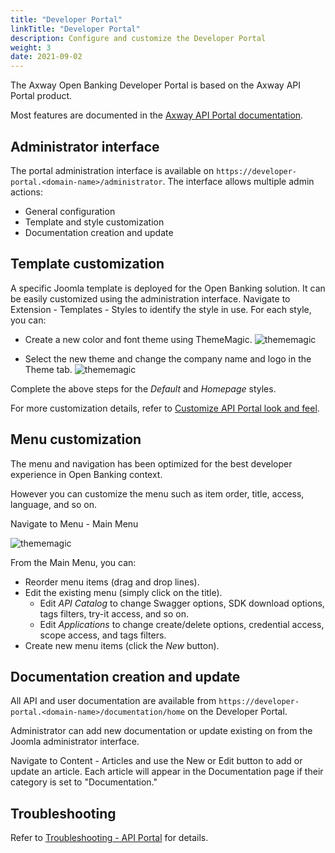 ```yaml
---
title: "Developer Portal"
linkTitle: "Developer Portal"
description: Configure and customize the Developer Portal
weight: 3
date: 2021-09-02
---
```


The Axway Open Banking Developer Portal is based on the Axway API Portal product.

Most features are documented in the [Axway API Portal documentation](https://docs.axway.com/bundle/axway-open-docs/page/docs/apim_administration/apiportal_admin/apip_overview/index.html).

## Administrator interface

The portal administration interface is available on `https://developer-portal.<domain-name>/administrator`. The interface allows multiple admin actions:

* General configuration
* Template and style customization
* Documentation creation and update

## Template customization

A specific Joomla template is deployed for the Open Banking solution. It can be easily customized using the administration interface.
Navigate to Extension - Templates - Styles to identify the style in use. For each style, you can:

* Create a new color and font theme using ThemeMagic.
![thememagic](/Images/developer-portal-thememagic.png)

* Select the new theme and change the company name and logo in the Theme tab.
![thememagic](/Images/developer-portal-style-edit.png)

Complete the above steps for the _Default_ and _Homepage_ styles.

For more customization details, refer to [Customize API Portal look and feel](https://docs.axway.com/bundle/axway-open-docs/page/docs/apim_administration/apiportal_admin/customize_getting_started/index.html).

## Menu customization

The menu and navigation has been optimized for the best developer experience in Open Banking context.

However you can customize the menu such as item order, title, access, language, and so on.

Navigate to Menu - Main Menu

![thememagic](/Images/developer-portal-menu-edit.png)

From the Main Menu, you can:

* Reorder menu items (drag and drop lines).
* Edit the existing menu (simply click on the title).
    * Edit _API Catalog_ to change Swagger options, SDK download options, tags filters, try-it access, and so on.
    * Edit _Applications_ to change create/delete options, credential access, scope access, and tags filters.
* Create new menu items (click the _New_ button).
  
## Documentation creation and update

All API and user documentation are available from `https://developer-portal.<domain-name>/documentation/home` on the Developer Portal.

Administrator can add new documentation or update existing on from the Joomla administrator interface.

Navigate to Content - Articles and use the New or Edit button to add or update an article. Each article will appear in the Documentation page if their category is set to "Documentation."

## Troubleshooting

Refer to [Troubleshooting - API Portal](/docs/validation/troubleshooting#portal-errors) for details.